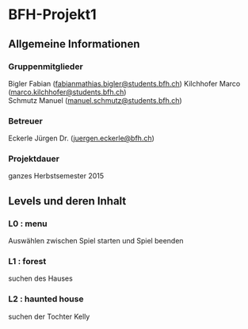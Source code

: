BFH-Projekt1 
==============

Allgemeine Informationen
------------------------
### Gruppenmitglieder
Bigler Fabian (fabianmathias.bigler@students.bfh.ch)
Kilchhofer Marco (marco.kilchhofer@students.bfh.ch)  
Schmutz Manuel (manuel.schmutz@students.bfh.ch)  

### Betreuer
Eckerle Jürgen Dr. (juergen.eckerle@bfh.ch)

### Projektdauer
ganzes Herbstsemester 2015


Levels und deren Inhalt
---------------------------

### L0 : menu
Auswählen zwischen Spiel starten und Spiel beenden
### L1 : forest 
suchen des Hauses
### L2 : haunted house 
suchen der Tochter Kelly
